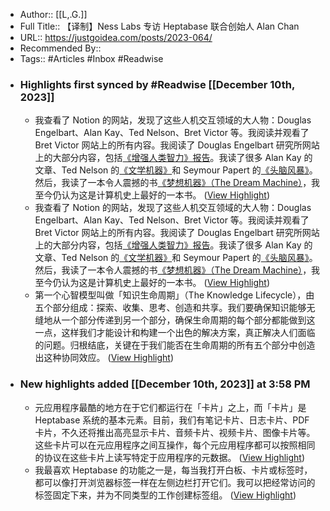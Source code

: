 - Author:: [[L,.G.]]
- Full Title:: 【译制】Ness Labs 专访 Heptabase 联合创始人 Alan Chan
- URL:: https://justgoidea.com/posts/2023-064/
- Recommended By::
- Tags:: #Articles #Inbox #Readwise
- ### Highlights first synced by #Readwise [[December 10th, 2023]]
    - 我查看了 Notion 的网站，发现了这些人机交互领域的大人物：Douglas Engelbart、Alan Kay、Ted Nelson、Bret Victor 等。我阅读并观看了 Bret Victor 网站上的所有内容。我阅读了 Douglas Engelbart 研究所网站上的大部分内容，包括[《增强人类智力》报告](https://www.dougengelbart.org/pubs/augment-3906.html)。我读了很多 Alan Kay 的文章、Ted Nelson 的[《文学机器》](https://cs.brown.edu/people/nmeyrowi/LiteraryMachinesChapter2.pdf)和 Seymour Papert 的[《头脑风暴》](https://dl.acm.org/doi/pdf/10.5555/1095592)。然后，我读了一本令人震撼的书[《梦想机器》（The Dream Machine）](https://press.stripe.com/the-dream-machine)，我至今仍认为这是计算机史上最好的一本书。 ([View Highlight](https://read.readwise.io/read/01hh9ajb4hj65baz07paxgsath))
    - 我查看了 Notion 的网站，发现了这些人机交互领域的大人物：Douglas Engelbart、Alan Kay、Ted Nelson、Bret Victor 等。我阅读并观看了 Bret Victor 网站上的所有内容。我阅读了 Douglas Engelbart 研究所网站上的大部分内容，包括[《增强人类智力》报告](https://www.dougengelbart.org/pubs/augment-3906.html)。我读了很多 Alan Kay 的文章、Ted Nelson 的[《文学机器》](https://cs.brown.edu/people/nmeyrowi/LiteraryMachinesChapter2.pdf)和 Seymour Papert 的[《头脑风暴》](https://dl.acm.org/doi/pdf/10.5555/1095592)。然后，我读了一本令人震撼的书[《梦想机器》（The Dream Machine）](https://press.stripe.com/the-dream-machine)，我至今仍认为这是计算机史上最好的一本书。 ([View Highlight](https://read.readwise.io/read/01hh9apn7ke4m2ht7asrw5j7rh))
    - 第一个心智模型叫做「知识生命周期」（The Knowledge Lifecycle），由五个部分组成：探索、收集、思考、创造和共享。我们要确保知识能够无缝地从一个部分传递到另一个部分，确保生命周期的每个部分都能做到这一点，这样我们才能设计和构建一个出色的解决方案，真正解决人们面临的问题。归根结底，关键在于我们能否在生命周期的所有五个部分中创造出这种协同效应。 ([View Highlight](https://read.readwise.io/read/01hh9apzgxtnzk36mvmjg1250w))
- ### New highlights added [[December 10th, 2023]] at 3:58 PM
    - 元应用程序最酷的地方在于它们都运行在「卡片」之上，而「卡片」是 Heptabase 系统的基本元素。目前，我们有笔记卡片、日志卡片、PDF 卡片，不久还将推出高亮显示卡片、音频卡片、视频卡片、图像卡片等。这些卡片可以在元应用程序之间互操作，每个元应用程序都可以按照相同的协议在这些卡片上读写特定于应用程序的元数据。 ([View Highlight](https://read.readwise.io/read/01hh9b7cgantbgrq93tw7b5p2t))
    - 我最喜欢 Heptabase 的功能之一是，每当我打开白板、卡片或标签时，都可以像打开浏览器标签一样在左侧边栏打开它们。我可以把经常访问的标签固定下来，并为不同类型的工作创建标签组。 ([View Highlight](https://read.readwise.io/read/01hh9b9btrskf068ktybzkez60))
